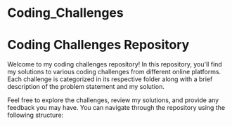 # Coding_Challenges

# Coding Challenges Repository

Welcome to my coding challenges repository! In this repository, you'll find my solutions to various coding challenges from different online platforms. Each challenge is categorized in its respective folder along with a brief description of the problem statement and my solution.

Feel free to explore the challenges, review my solutions, and provide any feedback you may have. You can navigate through the repository using the following structure:
